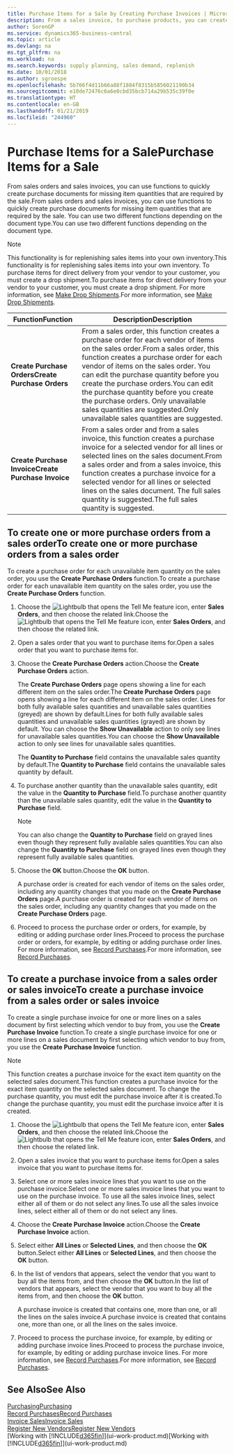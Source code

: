 ```yaml
---
title: Purchase Items for a Sale by Creating Purchase Invoices | Microsoft Docs
description: From a sales invoice, to purchase products, you can create a purchase invoice for a vendor or supplier.
author: SorenGP
ms.service: dynamics365-business-central
ms.topic: article
ms.devlang: na
ms.tgt_pltfrm: na
ms.workload: na
ms.search.keywords: supply planning, sales demand, replenish
ms.date: 10/01/2018
ms.author: sgroespe
ms.openlocfilehash: 5b766f4d11b66a88f1884f8315b5856021190b34
ms.sourcegitcommit: e10de72476c6a6e0cbd35bcb714a29b535c39f0e
ms.translationtype: HT
ms.contentlocale: en-GB
ms.lasthandoff: 01/21/2019
ms.locfileid: "244960"
---
```

# <a name="purchase-items-for-a-sale"></a><span data-ttu-id="a19ca-103">Purchase Items for a Sale</span><span class="sxs-lookup"><span data-stu-id="a19ca-103">Purchase Items for a Sale</span></span>
<span data-ttu-id="a19ca-104">From sales orders and sales invoices, you can use functions to quickly create purchase documents for missing item quantities that are required by the sale.</span><span class="sxs-lookup"><span data-stu-id="a19ca-104">From sales orders and sales invoices, you can use functions to quickly create purchase documents for missing item quantities that are required by the sale.</span></span> <span data-ttu-id="a19ca-105">You can use two different functions depending on the document type.</span><span class="sxs-lookup"><span data-stu-id="a19ca-105">You can use two different functions depending on the document type.</span></span>

> [!Note]
> <span data-ttu-id="a19ca-106">This functionality is for replenishing sales items into your own inventory.</span><span class="sxs-lookup"><span data-stu-id="a19ca-106">This functionality is for replenishing sales items into your own inventory.</span></span> <span data-ttu-id="a19ca-107">To purchase items for direct delivery from your vendor to your customer, you must create a drop shipment.</span><span class="sxs-lookup"><span data-stu-id="a19ca-107">To purchase items for direct delivery from your vendor to your customer, you must create a drop shipment.</span></span> <span data-ttu-id="a19ca-108">For more information, see [Make Drop Shipments](sales-how-drop-shipment.md).</span><span class="sxs-lookup"><span data-stu-id="a19ca-108">For more information, see [Make Drop Shipments](sales-how-drop-shipment.md).</span></span>   

|<span data-ttu-id="a19ca-109">Function</span><span class="sxs-lookup"><span data-stu-id="a19ca-109">Function</span></span>|<span data-ttu-id="a19ca-110">Description</span><span class="sxs-lookup"><span data-stu-id="a19ca-110">Description</span></span>|
|--------|-----------|
|<span data-ttu-id="a19ca-111">**Create Purchase Orders**</span><span class="sxs-lookup"><span data-stu-id="a19ca-111">**Create Purchase Orders**</span></span>|<span data-ttu-id="a19ca-112">From a sales order, this function creates a purchase order for each vendor of items on the sales order.</span><span class="sxs-lookup"><span data-stu-id="a19ca-112">From a sales order, this function creates a purchase order for each vendor of items on the sales order.</span></span> <span data-ttu-id="a19ca-113">You can edit the purchase quantity before you create the purchase orders.</span><span class="sxs-lookup"><span data-stu-id="a19ca-113">You can edit the purchase quantity before you create the purchase orders.</span></span> <span data-ttu-id="a19ca-114">Only unavailable sales quantities are suggested.</span><span class="sxs-lookup"><span data-stu-id="a19ca-114">Only unavailable sales quantities are suggested.</span></span>
|<span data-ttu-id="a19ca-115">**Create Purchase Invoice**</span><span class="sxs-lookup"><span data-stu-id="a19ca-115">**Create Purchase Invoice**</span></span>|<span data-ttu-id="a19ca-116">From a sales order and from a sales invoice, this function creates a purchase invoice for a selected vendor for all lines or selected lines on the sales document.</span><span class="sxs-lookup"><span data-stu-id="a19ca-116">From a sales order and from a sales invoice, this function creates a purchase invoice for a selected vendor for all lines or selected lines on the sales document.</span></span> <span data-ttu-id="a19ca-117">The full sales quantity is suggested.</span><span class="sxs-lookup"><span data-stu-id="a19ca-117">The full sales quantity is suggested.</span></span>|

## <a name="to-create-one-or-more-purchase-orders-from-a-sales-order"></a><span data-ttu-id="a19ca-118">To create one or more purchase orders from a sales order</span><span class="sxs-lookup"><span data-stu-id="a19ca-118">To create one or more purchase orders from a sales order</span></span>
<span data-ttu-id="a19ca-119">To create a purchase order for each unavailable item quantity on the sales order, you use the **Create Purchase Orders** function.</span><span class="sxs-lookup"><span data-stu-id="a19ca-119">To create a purchase order for each unavailable item quantity on the sales order, you use the **Create Purchase Orders** function.</span></span>

1. <span data-ttu-id="a19ca-120">Choose the ![Lightbulb that opens the Tell Me feature](media/ui-search/search_small.png "Tell me what you want to do") icon, enter **Sales Orders**, and then choose the related link.</span><span class="sxs-lookup"><span data-stu-id="a19ca-120">Choose the ![Lightbulb that opens the Tell Me feature](media/ui-search/search_small.png "Tell me what you want to do") icon, enter **Sales Orders**, and then choose the related link.</span></span>
2. <span data-ttu-id="a19ca-121">Open a sales order that you want to purchase items for.</span><span class="sxs-lookup"><span data-stu-id="a19ca-121">Open a sales order that you want to purchase items for.</span></span>
3. <span data-ttu-id="a19ca-122">Choose the **Create Purchase Orders** action.</span><span class="sxs-lookup"><span data-stu-id="a19ca-122">Choose the **Create Purchase Orders** action.</span></span>

    <span data-ttu-id="a19ca-123">The **Create Purchase Orders** page opens showing a line for each different item on the sales order.</span><span class="sxs-lookup"><span data-stu-id="a19ca-123">The **Create Purchase Orders** page opens showing a line for each different item on the sales order.</span></span> <span data-ttu-id="a19ca-124">Lines for both fully available sales quantities and unavailable sales quantities (greyed) are shown by default.</span><span class="sxs-lookup"><span data-stu-id="a19ca-124">Lines for both fully available sales quantities and unavailable sales quantities (grayed) are shown by default.</span></span> <span data-ttu-id="a19ca-125">You can choose the **Show Unavailable** action to only see lines for unavailable sales quantities.</span><span class="sxs-lookup"><span data-stu-id="a19ca-125">You can choose the **Show Unavailable** action to only see lines for unavailable sales quantities.</span></span>

    <span data-ttu-id="a19ca-126">The **Quantity to Purchase** field contains the unavailable sales quantity by default.</span><span class="sxs-lookup"><span data-stu-id="a19ca-126">The **Quantity to Purchase** field contains the unavailable sales quantity by default.</span></span>
4. <span data-ttu-id="a19ca-127">To purchase another quantity than the unavailable sales quantity, edit the value in the **Quantity to Purchase** field.</span><span class="sxs-lookup"><span data-stu-id="a19ca-127">To purchase another quantity than the unavailable sales quantity, edit the value in the **Quantity to Purchase** field.</span></span>

    > [!NOTE]  
    >   <span data-ttu-id="a19ca-128">You can also change the **Quantity to Purchase** field on grayed lines even though they represent fully available sales quantities.</span><span class="sxs-lookup"><span data-stu-id="a19ca-128">You can also change the **Quantity to Purchase** field on grayed lines even though they represent fully available sales quantities.</span></span>
5. <span data-ttu-id="a19ca-129">Choose the **OK** button.</span><span class="sxs-lookup"><span data-stu-id="a19ca-129">Choose the **OK** button.</span></span>

    <span data-ttu-id="a19ca-130">A purchase order is created for each vendor of items on the sales order, including any quantity changes that you made on the **Create Purchase Orders** page.</span><span class="sxs-lookup"><span data-stu-id="a19ca-130">A purchase order is created for each vendor of items on the sales order, including any quantity changes that you made on the **Create Purchase Orders** page.</span></span>
7. <span data-ttu-id="a19ca-131">Proceed to process the purchase order or orders, for example, by editing or adding purchase order lines.</span><span class="sxs-lookup"><span data-stu-id="a19ca-131">Proceed to process the purchase order or orders, for example, by editing or adding purchase order lines.</span></span> <span data-ttu-id="a19ca-132">For more information, see [Record Purchases](purchasing-how-record-purchases.md).</span><span class="sxs-lookup"><span data-stu-id="a19ca-132">For more information, see [Record Purchases](purchasing-how-record-purchases.md).</span></span>


## <a name="to-create-a-purchase-invoice-from-a-sales-order-or-sales-invoice"></a><span data-ttu-id="a19ca-133">To create a purchase invoice from a sales order or sales invoice</span><span class="sxs-lookup"><span data-stu-id="a19ca-133">To create a purchase invoice from a sales order or sales invoice</span></span>
<span data-ttu-id="a19ca-134">To create a single purchase invoice for one or more lines on a sales document by first selecting which vendor to buy from, you use the **Create Purchase Invoice** function.</span><span class="sxs-lookup"><span data-stu-id="a19ca-134">To create a single purchase invoice for one or more lines on a sales document by first selecting which vendor to buy from, you use the **Create Purchase Invoice** function.</span></span>

> [!NOTE]  
>   <span data-ttu-id="a19ca-135">This function creates a purchase invoice for the exact item quantity on the selected sales document.</span><span class="sxs-lookup"><span data-stu-id="a19ca-135">This function creates a purchase invoice for the exact item quantity on the selected sales document.</span></span> <span data-ttu-id="a19ca-136">To change the purchase quantity, you must edit the purchase invoice after it is created.</span><span class="sxs-lookup"><span data-stu-id="a19ca-136">To change the purchase quantity, you must edit the purchase invoice after it is created.</span></span>  

1. <span data-ttu-id="a19ca-137">Choose the ![Lightbulb that opens the Tell Me feature](media/ui-search/search_small.png "Tell me what you want to do") icon, enter **Sales Orders**, and then choose the related link.</span><span class="sxs-lookup"><span data-stu-id="a19ca-137">Choose the ![Lightbulb that opens the Tell Me feature](media/ui-search/search_small.png "Tell me what you want to do") icon, enter **Sales Orders**, and then choose the related link.</span></span>
2. <span data-ttu-id="a19ca-138">Open a sales invoice that you want to purchase items for.</span><span class="sxs-lookup"><span data-stu-id="a19ca-138">Open a sales invoice that you want to purchase items for.</span></span>
3. <span data-ttu-id="a19ca-139">Select one or more sales invoice lines that you want to use on the purchase invoice.</span><span class="sxs-lookup"><span data-stu-id="a19ca-139">Select one or more sales invoice lines that you want to use on the purchase invoice.</span></span> <span data-ttu-id="a19ca-140">To use all the sales invoice lines, select either all of them or do not select any lines.</span><span class="sxs-lookup"><span data-stu-id="a19ca-140">To use all the sales invoice lines, select either all of them or do not select any lines.</span></span>
4. <span data-ttu-id="a19ca-141">Choose the **Create Purchase Invoice** action.</span><span class="sxs-lookup"><span data-stu-id="a19ca-141">Choose the **Create Purchase Invoice** action.</span></span>
5. <span data-ttu-id="a19ca-142">Select either **All Lines** or **Selected Lines**, and then choose the **OK** button.</span><span class="sxs-lookup"><span data-stu-id="a19ca-142">Select either **All Lines** or **Selected Lines**, and then choose the **OK** button.</span></span>  
6. <span data-ttu-id="a19ca-143">In the list of vendors that appears, select the vendor that you want to buy all the items from, and then choose the **OK** button.</span><span class="sxs-lookup"><span data-stu-id="a19ca-143">In the list of vendors that appears, select the vendor that you want to buy all the items from, and then choose the **OK** button.</span></span>

    <span data-ttu-id="a19ca-144">A purchase invoice is created that contains one, more than one, or all the lines on the sales invoice.</span><span class="sxs-lookup"><span data-stu-id="a19ca-144">A purchase invoice is created that contains one, more than one, or all the lines on the sales invoice.</span></span>
7. <span data-ttu-id="a19ca-145">Proceed to process the purchase invoice, for example, by editing or adding purchase invoice lines.</span><span class="sxs-lookup"><span data-stu-id="a19ca-145">Proceed to process the purchase invoice, for example, by editing or adding purchase invoice lines.</span></span> <span data-ttu-id="a19ca-146">For more information, see [Record Purchases](purchasing-how-record-purchases.md).</span><span class="sxs-lookup"><span data-stu-id="a19ca-146">For more information, see [Record Purchases](purchasing-how-record-purchases.md).</span></span>

## <a name="see-also"></a><span data-ttu-id="a19ca-147">See Also</span><span class="sxs-lookup"><span data-stu-id="a19ca-147">See Also</span></span>
[<span data-ttu-id="a19ca-148">Purchasing</span><span class="sxs-lookup"><span data-stu-id="a19ca-148">Purchasing</span></span>](purchasing-manage-purchasing.md)  
[<span data-ttu-id="a19ca-149">Record Purchases</span><span class="sxs-lookup"><span data-stu-id="a19ca-149">Record Purchases</span></span>](purchasing-how-record-purchases.md)  
[<span data-ttu-id="a19ca-150">Invoice Sales</span><span class="sxs-lookup"><span data-stu-id="a19ca-150">Invoice Sales</span></span>](sales-how-invoice-sales.md)  
[<span data-ttu-id="a19ca-151">Register New Vendors</span><span class="sxs-lookup"><span data-stu-id="a19ca-151">Register New Vendors</span></span>](purchasing-how-register-new-vendors.md)  
<span data-ttu-id="a19ca-152">[Working with [!INCLUDE[d365fin](includes/d365fin_md.md)]](ui-work-product.md)</span><span class="sxs-lookup"><span data-stu-id="a19ca-152">[Working with [!INCLUDE[d365fin](includes/d365fin_md.md)]](ui-work-product.md)</span></span>
